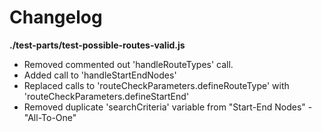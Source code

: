 # Changelog

**./test-parts/test-possible-routes-valid.js**
* Removed commented out 'handleRouteTypes' call.
* Added call to 'handleStartEndNodes'
* Replaced calls to 'routeCheckParameters.defineRouteType' with 'routeCheckParameters.defineStartEnd'
* Removed duplicate 'searchCriteria' variable from "Start-End Nodes" - "All-To-One"